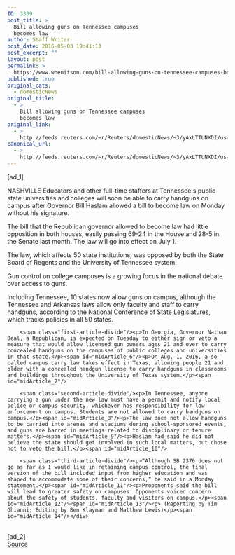 ```yaml
---
ID: 3309
post_title: >
  Bill allowing guns on Tennessee campuses
  becomes law
author: Staff Writer
post_date: 2016-05-03 19:41:13
post_excerpt: ""
layout: post
permalink: >
  https://www.whenitson.com/bill-allowing-guns-on-tennessee-campuses-becomes-law/
published: true
original_cats:
  - domesticNews
original_title:
  - >
    Bill allowing guns on Tennessee campuses
    becomes law
original_link:
  - >
    http://feeds.reuters.com/~r/Reuters/domesticNews/~3/yAxLTTUNXDI/us-tennessee-guns-idUSKCN0XU23B
canonical_url:
  - >
    http://feeds.reuters.com/~r/Reuters/domesticNews/~3/yAxLTTUNXDI/us-tennessee-guns-idUSKCN0XU23B
---
```

 [ad_1]
<br><div id="articleText">
<span id="midArticle_start"/>

<span id="midArticle_0"/><span class="focusParagraph" readability="4"><p><span class="articleLocation">NASHVILLE</span> Educators and other full-time staffers at Tennessee's public state universities and colleges will soon be able to carry handguns on campus after Governor Bill Haslam allowed a bill to become law on Monday without his signature.</p></span><span id="midArticle_1"/><p>The bill that the Republican governor allowed to become law had little opposition in both houses, easily passing 69-24 in the House and 28-5 in the Senate last month. The law will go into effect on July 1. </p><span id="midArticle_2"/><p>The law, which affects 50 state institutions, was opposed by both the State Board of Regents and the University of Tennessee system.</p><span id="midArticle_3"/><p>Gun control on college campuses is a growing focus in the national debate over access to guns. </p><span id="midArticle_4"/><p>Including Tennessee, 10 states now allow guns on campus, although the Tennessee and Arkansas laws allow only faculty and staff to carry handguns, according to the National Conference of State Legislatures, which tracks policies in all 50 states.</p><span id="midArticle_5"/>
        
        <span class="first-article-divide"/><p>In Georgia, Governor Nathan Deal, a Republican, is expected on Tuesday to either sign or veto a measure that would allow licensed gun owners ages 21 and over to carry concealed handguns on the campuses of public colleges and universities in that state.</p><span id="midArticle_6"/><p>On Aug. 1, 2016, a so-called campus carry law takes effect in Texas, allowing people 21 and older with a concealed handgun license to carry handguns in classrooms and buildings throughout the University of Texas system.</p><span id="midArticle_7"/>
        
        <span class="second-article-divide"/><p>In Tennessee, anyone carrying a gun under the new law must have a permit and notify local police or campus security, whichever has responsibility for law enforcement on campus. Students are not allowed to carry handguns on campus.</p><span id="midArticle_8"/><p>The law does not allow handguns to be carried into arenas and stadiums during school-sponsored events, and guns are barred in meetings related to disciplinary or tenure matters.</p><span id="midArticle_9"/><p>Haslam had said he did not believe the state should get involved in such local matters, but chose not to veto the bill.</p><span id="midArticle_10"/>
        
        <span class="third-article-divide"/><p>“Although SB 2376 does not go as far as I would like in retaining campus control, the final version of the bill included input from higher education and was shaped to accommodate some of their concerns,” he said in a Monday statement.</p><span id="midArticle_11"/><p>Proponents said the bill will lead to greater safety on campuses. Opponents voiced concern about the safety of students, faculty and visitors on campus.</p><span id="midArticle_12"/><span id="midArticle_13"/><p> (Reporting by Tim Ghianni; Editing by Ben Klayman and Matthew Lewis)</p><span id="midArticle_14"/></div>
<br>[ad_2]
<br><a href="http://feeds.reuters.com/~r/Reuters/domesticNews/~3/yAxLTTUNXDI/us-tennessee-guns-idUSKCN0XU23B">Source </a>